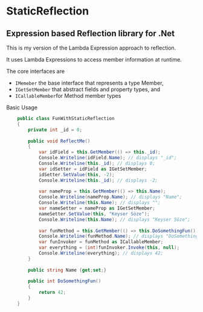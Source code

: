 StaticReflection
================

Expression based Reflection library for .Net
---------------------------------------------

This is my version of the Lambda Expression approach to reflection.

It uses Lambda Expressions to access member information at runtime.

The core interfaces are 
* ``` IMemeber ``` the base interface that represents a type Member,
* ``` IGetSetMember ``` that abstract fields and property types, and
* ``` ICallableMember ```for Method member types

<dl>
    <dt>Basic Usage</dt>
    <dd></dd>
</dl>


```C#
    public class FunWithStaticReflection
    {
        private int _id = 0;
        
        public void ReflectMe()
        {
            var idField = this.GetMember(() => this._id);
            Console.Writeline(idField.Name); // displays "_id";
            Console.Writeline(this._id); // displays 0;
            var idSetter = idField as IGetSetMember;
            idSetter.SetValue(this, -2); 
            Console.Writeline(this._id); // displays -2;
            
            var nameProp = this.GetMember(() => this.Name);
            Console.Writeline(nameProp.Name); // displays "Name";
            Console.Writeline(this.Name); // displays "";
            var nameSetter = nameProp as IGetSetMember;
            nameSetter.SetValue(this, "Keyser Söze"); 
            Console.Writeline(this.Name); // displays "Keyser Söze";
                        
            var funMethod = this.GetMember(() => this.DoSomethingFun());
            Console.Writeline(funMethod.Name); // displays "DoSomethingFun";            
            var funInvoker = funMethod as ICallableMember;
            var everything = (int)funInvoker.Invoke(this, null);
            Console.Writeline(everything); // displays 42;
        }
        
        public string Name {get;set;}
        
        public int DoSomethingFun()
        {
            return 42;
        }
    }
```

